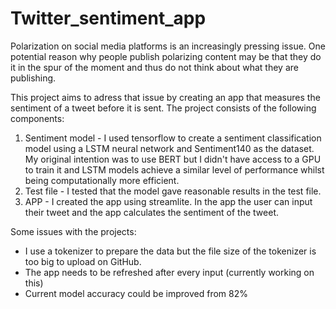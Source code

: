 # Twitter_sentiment_app

Polarization on social media platforms is an increasingly pressing issue. One potential reason why people publish polarizing content may be that they do it in the spur of the moment and thus do not think about what they are publishing.

This project aims to adress that issue by creating an app that measures the sentiment of a tweet before it is sent. The project consists of the following components:

1) Sentiment model - I used tensorflow to create a sentiment classification model using a LSTM neural network and Sentiment140 as the dataset. My original intention was to use BERT but I didn't have access to a GPU to train it and LSTM models achieve a similar level of performance whilst being computationally more efficient.
2) Test file - I tested that the model gave reasonable results in the test file.
3) APP - I created the app using streamlite. In the app the user can input their tweet and the app calculates the sentiment of the tweet.

Some issues with the projects:

- I use a tokenizer to prepare the data but the file size of the tokenizer is too big to upload on GitHub.
- The app needs to be refreshed after every input (currently working on this)
- Current model accuracy could be improved from 82%
